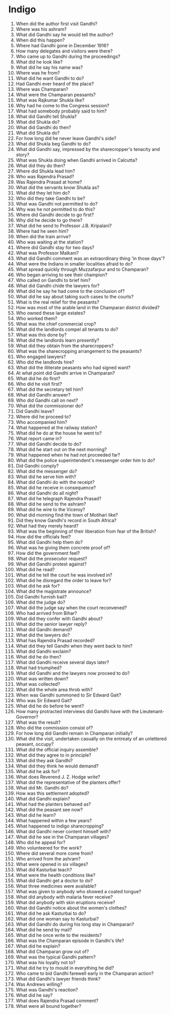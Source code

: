 # Indigo

1.  When did the author first visit Gandhi?
2.  Where was his ashram?
3.  What did Gandhi say he would tell the author?
4.  When did this happen?
5.  Where had Gandhi gone in December 1916?
6.  How many delegates and visitors were there?
7.  Who came up to Gandhi during the proceedings?
8.  What did he look like?
9.  What did he say his name was?
10. Where was he from?
11. What did he want Gandhi to do?
12. Had Gandhi ever heard of the place?
13. Where was Champaran?
14. What were the Champaran peasants?
15. What was Rajkumar Shukla like?
16. Why had he come to the Congress session?
17. What had somebody probably said to him?
18. What did Gandhi tell Shukla?
19. What did Shukla do?
20. What did Gandhi do then?
21. What did Shukla do?
22. For how long did he never leave Gandhi's side?
23. What did Shukla beg Gandhi to do?
24. What did Gandhi say, impressed by the sharecropper's tenacity and story?
25. What was Shukla doing when Gandhi arrived in Calcutta?
26. What did they do then?
27. Where did Shukla lead him?
28. Who was Rajendra Prasad?
29. Was Rajendra Prasad at home?
30. What did the servants know Shukla as?
31. What did they let him do?
32. Who did they take Gandhi to be?
33. What was Gandhi not permitted to do?
34. Why was he not permitted to do this?
35. Where did Gandhi decide to go first?
36. Why did he decide to go there?
37. What did he send to Professor J.B. Kripalani?
38. Where had he seen him?
39. When did the train arrive?
40. Who was waiting at the station?
41. Where did Gandhi stay for two days?
42. What was Professor Malkani?
43. What did Gandhi comment was an extraordinary thing 'in those days'?
44. What were the Indians in smaller localities afraid to do?
45. What spread quickly through Muzzafarpur and to Champaran?
46. Who began arriving to see their champion?
47. Who called on Gandhi to brief him?
48. What did Gandhi chide the lawyers for?
49. What did he say he had come to the conclusion of?
50. What did he say about taking such cases to the courts?
51. What is the real relief for the peasants?
52. How was most of the arable land in the Champaran district divided?
53. Who owned these large estates?
54. Who worked them?
55. What was the chief commercial crop?
56. What did the landlords compel all tenants to do?
57. What was this done by?
58. What did the landlords learn presently?
59. What did they obtain from the sharecroppers?
60. What was the sharecropping arrangement to the peasants?
61. Who engaged lawyers?
62. Who did the landlords hire?
63. What did the illiterate peasants who had signed want?
64. At what point did Gandhi arrive in Champaran?
65. What did he do first?
66. Who did he visit first?
67. What did the secretary tell him?
68. What did Gandhi answer?
69. Who did Gandhi call on next?
70. What did the commissioner do?
71. Did Gandhi leave?
72. Where did he proceed to?
73. Who accompanied him?
74. What happened at the railway station?
75. What did he do at the house he went to?
76. What report came in?
77. What did Gandhi decide to do?
78. What did he start out on the next morning?
79. What happened when he had not proceeded far?
80. What did the police superintendent's messenger order him to do?
81. Did Gandhi comply?
82. What did the messenger do?
83. What did he serve him with?
84. What did Gandhi do with the receipt?
85. What did he receive in consequence?
86. What did Gandhi do all night?
87. What did he telegraph Rajendra Prasad?
88. What did he send to the ashram?
89. What did he wire to the Viceroy?
90. What did morning find the town of Motihari like?
91. Did they know Gandhi's record in South Africa?
92. What had they merely heard?
93. What was the beginning of their liberation from fear of the British?
94. How did the officials feel?
95. What did Gandhi help them do?
96. What was he giving them concrete proof of?
97. How did the government feel?
98. What did the prosecutor request?
99. What did Gandhi protest against?
100. What did he read?
101. What did he tell the court he was involved in?
102. What did he disregard the order to leave for?
103. What did he ask for?
104. What did the magistrate announce?
105. Did Gandhi furnish bail?
106. What did the judge do?
107. What did the judge say when the court reconvened?
108. Who had arrived from Bihar?
109. What did they confer with Gandhi about?
110. What did the senior lawyer reply?
111. What did Gandhi demand?
112. What did the lawyers do?
113. What has Rajendra Prasad recorded?
114. What did they tell Gandhi when they went back to him?
115. What did Gandhi exclaim?
116. What did he do then?
117. What did Gandhi receive several days later?
118. What had triumphed?
119. What did Gandhi and the lawyers now proceed to do?
120. What was written down?
121. What was collected?
122. What did the whole area throb with?
123. When was Gandhi summoned to Sir Edward Gait?
124. Who was Sir Edward Gait?
125. What did he do before he went?
126. How many protracted interviews did Gandhi have with the Lieutenant-Governor?
127. What was the result?
128. Who did the commission consist of?
129. For how long did Gandhi remain in Champaran initially?
130. What did the visit, undertaken casually on the entreaty of an unlettered peasant, occupy?
131. What did the official inquiry assemble?
132. What did they agree to in principle?
133. What did they ask Gandhi?
134. What did they think he would demand?
135. What did he ask for?
136. What does Reverend J. Z. Hodge write?
137. What did the representative of the planters offer?
138. What did Mr. Gandhi do?
139. How was this settlement adopted?
140. What did Gandhi explain?
141. What had the planters behaved as?
142. What did the peasant see now?
143. What did he learn?
144. What happened within a few years?
145. What happened to indigo sharecropping?
146. What did Gandhi never content himself with?
147. What did he see in the Champaran villages?
148. Who did he appeal for?
149. Who volunteered for the work?
150. Where did several more come from?
151. Who arrived from the ashram?
152. What were opened in six villages?
153. What did Kasturbai teach?
154. What were the health conditions like?
155. What did Gandhi get a doctor to do?
156. What three medicines were available?
157. What was given to anybody who showed a coated tongue?
158. What did anybody with malaria fever receive?
159. What did anybody with skin eruptions receive?
160. What did Gandhi notice about the women's clothes?
161. What did he ask Kasturbai to do?
162. What did one woman say to Kasturbai?
163. What did Gandhi do during his long stay in Champaran?
164. What did he send by mail?
165. What did he once write to the residents?
166. What was the Champaran episode in Gandhi's life?
167. What did he explain?
168. What did Champaran grow out of?
169. What was the typical Gandhi pattern?
170. What was his loyalty not to?
171. What did he try to mould in everything he did?
172. Who came to bid Gandhi farewell early in the Champaran action?
173. What did Gandhi's lawyer friends think?
174. Was Andrews willing?
175. What was Gandhi's reaction?
176. What did he say?
177. What does Rajendra Prasad comment?
188. What were all bound together?